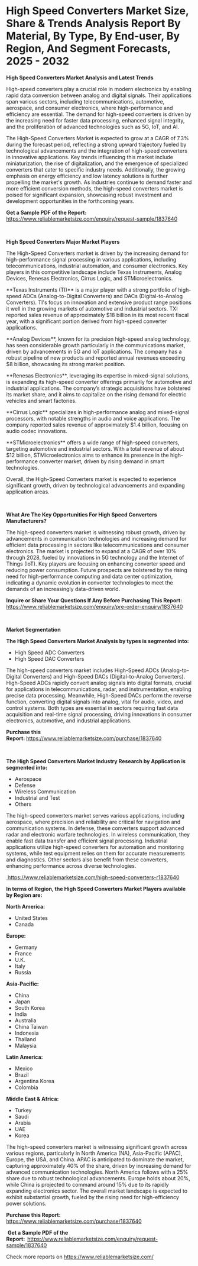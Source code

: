 <p><h1>High Speed Converters Market Size, Share & Trends Analysis Report By Material, By Type, By End-user, By Region, And Segment Forecasts, 2025 - 2032</h1></p><p><strong>High Speed Converters Market Analysis and Latest Trends</strong></p>
<p><p>High-speed converters play a crucial role in modern electronics by enabling rapid data conversion between analog and digital signals. Their applications span various sectors, including telecommunications, automotive, aerospace, and consumer electronics, where high-performance and efficiency are essential. The demand for high-speed converters is driven by the increasing need for faster data processing, enhanced signal integrity, and the proliferation of advanced technologies such as 5G, IoT, and AI.</p><p>The High-Speed Converters Market is expected to grow at a CAGR of 7.3% during the forecast period, reflecting a strong upward trajectory fueled by technological advancements and the integration of high-speed converters in innovative applications. Key trends influencing this market include miniaturization, the rise of digitalization, and the emergence of specialized converters that cater to specific industry needs. Additionally, the growing emphasis on energy efficiency and low latency solutions is further propelling the market's growth. As industries continue to demand faster and more efficient conversion methods, the high-speed converters market is poised for significant expansion, showcasing robust investment and development opportunities in the forthcoming years.</p></p>
<p><strong>Get a Sample PDF of the Report:&nbsp;</strong> <a href="https://www.reliablemarketsize.com/enquiry/request-sample/1837640?utm_campaign=2936&utm_medium=2&utm_source=Github&utm_content=ia&utm_term=06042025&utm_id=high-speed-converters">https://www.reliablemarketsize.com/enquiry/request-sample/1837640</a></p>
<p>&nbsp;</p>
<p><strong>High Speed Converters Major Market Players</strong></p>
<p><p>The High-Speed Converters market is driven by the increasing demand for high-performance signal processing in various applications, including telecommunications, industrial automation, and consumer electronics. Key players in this competitive landscape include Texas Instruments, Analog Devices, Renesas Electronics, Cirrus Logic, and STMicroelectronics.</p><p>**Texas Instruments (TI)** is a major player with a strong portfolio of high-speed ADCs (Analog-to-Digital Converters) and DACs (Digital-to-Analog Converters). TI's focus on innovation and extensive product range positions it well in the growing markets of automotive and industrial sectors. TXI reported sales revenue of approximately $18 billion in its most recent fiscal year, with a significant portion derived from high-speed converter applications.</p><p>**Analog Devices**, known for its precision high-speed analog technology, has seen considerable growth particularly in the communications market, driven by advancements in 5G and IoT applications. The company has a robust pipeline of new products and reported annual revenues exceeding $8 billion, showcasing its strong market position.</p><p>**Renesas Electronics**, leveraging its expertise in mixed-signal solutions, is expanding its high-speed converter offerings primarily for automotive and industrial applications. The company’s strategic acquisitions have bolstered its market share, and it aims to capitalize on the rising demand for electric vehicles and smart factories.</p><p>**Cirrus Logic** specializes in high-performance analog and mixed-signal processors, with notable strengths in audio and voice applications. The company reported sales revenue of approximately $1.4 billion, focusing on audio codec innovations.</p><p>**STMicroelectronics** offers a wide range of high-speed converters, targeting automotive and industrial sectors. With a total revenue of about $12 billion, STMicroelectronics aims to enhance its presence in the high-performance converter market, driven by rising demand in smart technologies.</p><p>Overall, the High-Speed Converters market is expected to experience significant growth, driven by technological advancements and expanding application areas.</p></p>
<p>&nbsp;</p>
<p><strong>What Are The Key Opportunities For High Speed Converters Manufacturers?</strong></p>
<p><p>The high-speed converters market is witnessing robust growth, driven by advancements in communication technologies and increasing demand for efficient data processing in sectors like telecommunications and consumer electronics. The market is projected to expand at a CAGR of over 10% through 2028, fueled by innovations in 5G technology and the Internet of Things (IoT). Key players are focusing on enhancing converter speed and reducing power consumption. Future prospects are bolstered by the rising need for high-performance computing and data center optimization, indicating a dynamic evolution in converter technologies to meet the demands of an increasingly data-driven world.</p></p>
<p><strong>Inquire or Share Your Questions If Any Before Purchasing This Report:</strong> <a href="https://www.reliablemarketsize.com/enquiry/pre-order-enquiry/1837640?utm_campaign=2936&utm_medium=2&utm_source=Github&utm_content=ia&utm_term=06042025&utm_id=high-speed-converters">https://www.reliablemarketsize.com/enquiry/pre-order-enquiry/1837640</a></p>
<p>&nbsp;</p>
<p><strong>Market Segmentation</strong></p>
<p><strong>The High Speed Converters Market Analysis by types is segmented into:</strong></p>
<p><ul><li>High Speed ADC Converters</li><li>High Speed DAC Converters</li></ul></p>
<p><p>The high-speed converters market includes High-Speed ADCs (Analog-to-Digital Converters) and High-Speed DACs (Digital-to-Analog Converters). High-Speed ADCs rapidly convert analog signals into digital formats, crucial for applications in telecommunications, radar, and instrumentation, enabling precise data processing. Meanwhile, High-Speed DACs perform the reverse function, converting digital signals into analog, vital for audio, video, and control systems. Both types are essential in sectors requiring fast data acquisition and real-time signal processing, driving innovations in consumer electronics, automotive, and industrial applications.</p></p>
<p><strong>Purchase this Report:&nbsp;</strong><a href="https://www.reliablemarketsize.com/purchase/1837640?utm_campaign=2936&utm_medium=2&utm_source=Github&utm_content=ia&utm_term=06042025&utm_id=high-speed-converters">https://www.reliablemarketsize.com/purchase/1837640</a></p>
<p>&nbsp;</p>
<p><strong>The High Speed Converters Market Industry Research by Application is segmented into:</strong></p>
<p><ul><li>Aerospace</li><li>Defense</li><li>Wireless Communication</li><li>Industrial and Test</li><li>Others</li></ul></p>
<p><p>The high-speed converters market serves various applications, including aerospace, where precision and reliability are critical for navigation and communication systems. In defense, these converters support advanced radar and electronic warfare technologies. In wireless communication, they enable fast data transfer and efficient signal processing. Industrial applications utilize high-speed converters for automation and monitoring systems, while test equipment relies on them for accurate measurements and diagnostics. Other sectors also benefit from these converters, enhancing performance across diverse technologies.</p></p>
<p><a href="https://www.reliablemarketsize.com/high-speed-converters-r1837640?utm_campaign=2936&utm_medium=2&utm_source=Github&utm_content=ia&utm_term=06042025&utm_id=high-speed-converters">&nbsp;https://www.reliablemarketsize.com/high-speed-converters-r1837640</a></p>
<p><strong>In terms of Region, the High Speed Converters Market Players available by Region are:</strong></p>
<p>
    <p> <strong> North America: </strong>
        <ul>
            <li>United States</li>
            <li>Canada</li>
        </ul>
        </p> 
    <p> <strong> Europe: </strong>
        <ul>
            <li>Germany</li>
            <li>France</li>
            <li>U.K.</li>
            <li>Italy</li>
            <li>Russia</li>
        </ul>
        </p> 
    <p> <strong> Asia-Pacific: </strong>
        <ul>
            <li>China</li>
            <li>Japan</li>
            <li>South Korea</li>
            <li>India</li>
            <li>Australia</li>
            <li>China Taiwan</li>
            <li>Indonesia</li>
            <li>Thailand</li>
            <li>Malaysia</li>
        </ul>
        </p> 
    <p> <strong> Latin America: </strong>
        <ul>
            <li>Mexico</li>
            <li>Brazil</li>
            <li>Argentina Korea</li>
            <li>Colombia</li>
        </ul>
        </p> 
    <p> <strong> Middle East & Africa: </strong>
        <ul>
            <li>Turkey</li>
            <li>Saudi</li>
            <li>Arabia</li>
            <li>UAE</li>
            <li>Korea</li>
        </ul>
    </p>
    </p>
<p><p>The high-speed converters market is witnessing significant growth across various regions, particularly in North America (NA), Asia-Pacific (APAC), Europe, the USA, and China. APAC is anticipated to dominate the market, capturing approximately 40% of the share, driven by increasing demand for advanced communication technologies. North America follows with a 25% share due to robust technological advancements. Europe holds about 20%, while China is projected to command around 15% due to its rapidly expanding electronics sector. The overall market landscape is expected to exhibit substantial growth, fueled by the rising need for high-efficiency power solutions.</p></p>
<p><strong>Purchase this Report: </strong><a href="https://www.reliablemarketsize.com/purchase/1837640?utm_campaign=2936&utm_medium=2&utm_source=Github&utm_content=ia&utm_term=06042025&utm_id=high-speed-converters">https://www.reliablemarketsize.com/purchase/1837640</a></p>
<p>&nbsp;<strong>Get a Sample PDF of the Report:&nbsp;&nbsp;</strong><a href="https://www.reliablemarketsize.com/enquiry/request-sample/1837640?utm_campaign=2936&utm_medium=2&utm_source=Github&utm_content=ia&utm_term=06042025&utm_id=high-speed-converters">https://www.reliablemarketsize.com/enquiry/request-sample/1837640</a></p>
<p><strong></strong></p>
<p>Check more reports on <a href="https://www.reliablemarketsize.com/?utm_campaign=2936&utm_medium=2&utm_source=Github&utm_content=ia&utm_term=06042025&utm_id=high-speed-converters">https://www.reliablemarketsize.com/</a></p>